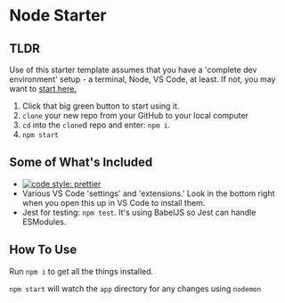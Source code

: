 # Node Starter

## TLDR

Use of this starter template assumes that you have a 'complete dev environment' setup - a terminal, Node, VS Code, at least. If not, you may want to [start here.](https://www.notion.so/codefinity/Setting-up-a-Local-Dev-Environment-for-JS-02a4e9f4a30043d3a8e7d109be3448f4)

1. Click that big green button to start using it.
1. `clone` your new repo from your GitHub to your local computer
1. `cd` into the `clone`d repo and enter: `npm i`.
1. `npm start`

## Some of What's Included

* [![code style: prettier](https://img.shields.io/badge/code_style-prettier-ff69b4.svg?style=flat-square)](https://github.com/prettier/prettier)
* Various VS Code 'settings' and 'extensions.' Look in the bottom right when you open this up in VS Code to install them.
* Jest for testing: `npm test`. It's using BabelJS so Jest can handle ESModules.

## How To Use

Run `npm i` to get all the things installed.

`npm start` will watch the `app` directory for any changes using `nodemon`

